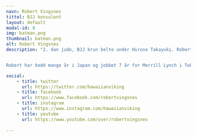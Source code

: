 ```yaml
---
navn: Robert Vingsnes
tittel: BJJ konsulent
layout: default
modal-id: 8
img: batman.png
thumbnail: batman.png
alt: Robert Vingsnes
description: "2. dan judo, BJJ brun belte under Hirose Takayuki. Robert  har vunnet All Japan BJJ flere år på rad i både blått og lilla belte kategoriene, og en 3. plass fra Asian Open. Til daglig er Robert hovedtrener for Ålesund BJJ, og kommer til å ha et oppsyn og kvalitetssikre opplegget vårt. I tillegg vil Robert ta flere turer til Trøndelag og holde treningssamlinger for oss. 


Robert har bodd mange år i Japan og jobbet 7 år for Merrill Lynch i Tokyo. I dag er han finansrådgiver i Ålesund."

social:
    - title: twitter
      url: https://twitter.com/hawaiianviking
    - title: facebook
      url: https://www.facebook.com/robertvingsnes
    - title: instagram
      url: https://www.instagram.com/hawaiianviking
    - title: youtube
      url: https://www.youtube.com/user/robertvingsnes
      
---
```

